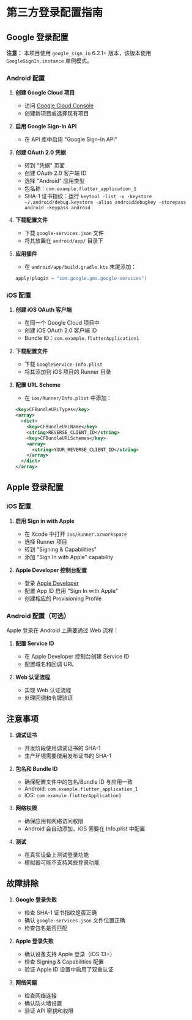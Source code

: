 # 第三方登录配置指南

## Google 登录配置

**注意：** 本项目使用 `google_sign_in` 6.2.1+ 版本，该版本使用 `GoogleSignIn.instance` 单例模式。

### Android 配置

1. **创建 Google Cloud 项目**
   - 访问 [Google Cloud Console](https://console.cloud.google.com/)
   - 创建新项目或选择现有项目

2. **启用 Google Sign-In API**
   - 在 API 库中启用 "Google Sign-In API"

3. **创建 OAuth 2.0 凭据**
   - 转到 "凭据" 页面
   - 创建 OAuth 2.0 客户端 ID
   - 选择 "Android" 应用类型
   - 包名称：`com.example.flutter_application_1`
   - SHA-1 证书指纹：运行 `keytool -list -v -keystore ~/.android/debug.keystore -alias androiddebugkey -storepass android -keypass android`

4. **下载配置文件**
   - 下载 `google-services.json` 文件
   - 将其放置在 `android/app/` 目录下

5. **应用插件**
   - 在 `android/app/build.gradle.kts` 末尾添加：
   ```kotlin
   apply(plugin = "com.google.gms.google-services")
   ```

### iOS 配置

1. **创建 iOS OAuth 客户端**
   - 在同一个 Google Cloud 项目中
   - 创建 iOS OAuth 2.0 客户端 ID
   - Bundle ID：`com.example.flutterApplication1`

2. **下载配置文件**
   - 下载 `GoogleService-Info.plist`
   - 将其添加到 iOS 项目的 Runner 目录

3. **配置 URL Scheme**
   - 在 `ios/Runner/Info.plist` 中添加：
   ```xml
   <key>CFBundleURLTypes</key>
   <array>
     <dict>
       <key>CFBundleURLName</key>
       <string>REVERSE_CLIENT_ID</string>
       <key>CFBundleURLSchemes</key>
       <array>
         <string>YOUR_REVERSE_CLIENT_ID</string>
       </array>
     </dict>
   </array>
   ```

## Apple 登录配置

### iOS 配置

1. **启用 Sign in with Apple**
   - 在 Xcode 中打开 `ios/Runner.xcworkspace`
   - 选择 Runner 项目
   - 转到 "Signing & Capabilities"
   - 添加 "Sign In with Apple" capability

2. **Apple Developer 控制台配置**
   - 登录 [Apple Developer](https://developer.apple.com/)
   - 配置 App ID 启用 "Sign In with Apple"
   - 创建相应的 Provisioning Profile

### Android 配置（可选）

Apple 登录在 Android 上需要通过 Web 流程：

1. **配置 Service ID**
   - 在 Apple Developer 控制台创建 Service ID
   - 配置域名和回调 URL

2. **Web 认证流程**
   - 实现 Web 认证流程
   - 处理回调和令牌验证

## 注意事项

1. **调试证书**
   - 开发阶段使用调试证书的 SHA-1
   - 生产环境需要使用发布证书的 SHA-1

2. **包名和 Bundle ID**
   - 确保配置文件中的包名/Bundle ID 与应用一致
   - Android: `com.example.flutter_application_1`
   - iOS: `com.example.flutterApplication1`

3. **网络权限**
   - 确保应用有网络访问权限
   - Android 会自动添加，iOS 需要在 Info.plist 中配置

4. **测试**
   - 在真实设备上测试登录功能
   - 模拟器可能不支持某些登录功能

## 故障排除

1. **Google 登录失败**
   - 检查 SHA-1 证书指纹是否正确
   - 确认 `google-services.json` 文件位置正确
   - 检查包名是否匹配

2. **Apple 登录失败**
   - 确认设备支持 Apple 登录（iOS 13+）
   - 检查 Signing & Capabilities 配置
   - 验证 Apple ID 设置中启用了双重认证

3. **网络问题**
   - 检查网络连接
   - 确认防火墙设置
   - 验证 API 密钥和权限
